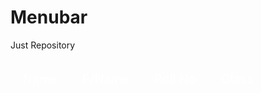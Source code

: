 # Menubar
Just Repository
<!DOCTYPE html>
<html>
  <head>
     <title> MenuBar</title>
    <style>
      #container ul{
      margin:0;
      padding:0;
      background-color:black;
      list-style-type:none;
      }
      #container ul li{
      float:left;
      color:white;
      font-size:20px;
      padding:20px;
      }
      #container ul li:hover{
      background-color:dodgerblue;
      }
      </style>
    </head>
  <body>
    <div id="container">
    <ul>
       <li>Name</li>
      <li>F/Name</li>
      <li>Roll No</li>
      <li>Class</li>
      </ul>
      </div>
   </body>
   </html>
  

